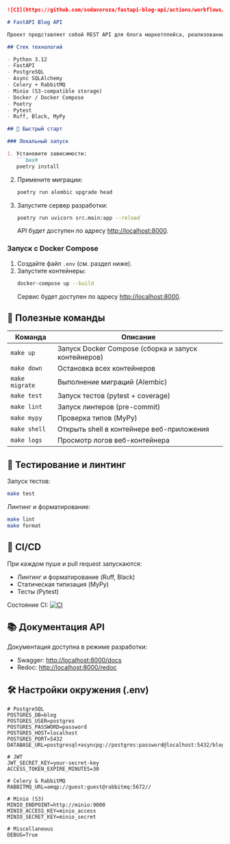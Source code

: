 ```markdown
![CI](https://github.com/sodavoroza/fastapi-blog-api/actions/workflows/ci.yml/badge.svg)

# FastAPI Blog API

Проект представляет собой REST API для блога маркетплейса, реализованный на FastAPI. Сервис обеспечивает функционал аутентификации, управления статьями и категориями, фейкового удаления, а также асинхронную обработку задач (email-уведомления) через Celery и интеграцию с S3-хранилищем (Minio).

## Стек технологий

- Python 3.12
- FastAPI
- PostgreSQL
- Async SQLAlchemy
- Celery + RabbitMQ
- Minio (S3-compatible storage)
- Docker / Docker Compose
- Poetry
- Pytest
- Ruff, Black, MyPy

## 🚀 Быстрый старт

### Локальный запуск

1. Установите зависимости:
   ```bash
   poetry install
   ```
2. Примените миграции:
   ```bash
   poetry run alembic upgrade head
   ```
3. Запустите сервер разработки:
   ```bash
   poetry run uvicorn src.main:app --reload
   ```
   API будет доступен по адресу [http://localhost:8000](http://localhost:8000).

### Запуск с Docker Compose

1. Создайте файл `.env` (см. раздел ниже).
2. Запустите контейнеры:
   ```bash
   docker-compose up --build
   ```
   Сервис будет доступен по адресу [http://localhost:8000](http://localhost:8000).

## 🔧 Полезные команды

| Команда           | Описание                                             |
|-------------------|------------------------------------------------------|
| `make up`         | Запуск Docker Compose (сборка и запуск контейнеров)  |
| `make down`       | Остановка всех контейнеров                           |
| `make migrate`    | Выполнение миграций (Alembic)                        |
| `make test`       | Запуск тестов (pytest + coverage)                    |
| `make lint`       | Запуск линтеров (pre-commit)                         |
| `make mypy`       | Проверка типов (MyPy)                                |
| `make shell`      | Открыть shell в контейнере веб-приложения            |
| `make logs`       | Просмотр логов веб-контейнера                        |

## 🧪 Тестирование и линтинг

Запуск тестов:
```bash
make test
```

Линтинг и форматирование:
```bash
make lint
make format
```

## 🚦 CI/CD

При каждом пуше и pull request запускаются:
- Линтинг и форматирование (Ruff, Black)
- Статическая типизация (MyPy)
- Тесты (Pytest)

Состояние CI: [![CI](https://github.com/sodavoroza/fastapi-blog-api/actions/workflows/ci.yml/badge.svg)](https://github.com/sodavoroza/fastapi-blog-api/actions)

## 📚 Документация API

Документация доступна в режиме разработки:
- Swagger: [http://localhost:8000/docs](http://localhost:8000/docs)
- Redoc: [http://localhost:8000/redoc](http://localhost:8000/redoc)

## 🛠️ Настройки окружения (.env)

```env
# PostgreSQL
POSTGRES_DB=blog
POSTGRES_USER=postgres
POSTGRES_PASSWORD=password
POSTGRES_HOST=localhost
POSTGRES_PORT=5432
DATABASE_URL=postgresql+asyncpg://postgres:password@localhost:5432/blog

# JWT
JWT_SECRET_KEY=your-secret-key
ACCESS_TOKEN_EXPIRE_MINUTES=30

# Celery & RabbitMQ
RABBITMQ_URL=amqp://guest:guest@rabbitmq:5672//

# Minio (S3)
MINIO_ENDPOINT=http://minio:9000
MINIO_ACCESS_KEY=minio_access
MINIO_SECRET_KEY=minio_secret

# Miscellaneous
DEBUG=True
```
